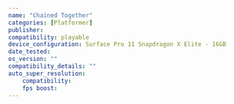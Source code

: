 ```yaml
---
name: "Chained Together"
categories: [Platformer]
publisher: 
compatibility: playable
device_configuration: Surface Pro 11 Snapdragon X Elite - 16GB
date_tested: 
os_version: ""
compatibility_details: ""
auto_super_resolution:
    compatibility: 
    fps boost: 
---
```

